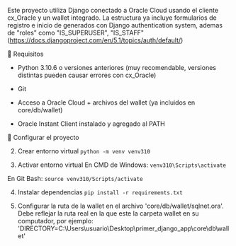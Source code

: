 Este proyecto utiliza Django conectado a Oracle Cloud usando el cliente cx_Oracle y un wallet integrado. La estructura ya incluye formularios de registro e inicio de generados con Django authentication system, ademas de "roles" como "IS_SUPERUSER", "IS_STAFF" (https://docs.djangoproject.com/en/5.1/topics/auth/default/)

🚧 Requisitos
- Python 3.10.6 o versiones anteriores (muy recomendable, versiones distintas pueden causar errores con cx_Oracle)

- Git

- Acceso a Oracle Cloud + archivos del wallet (ya incluidos en core/db/wallet)

- Oracle Instant Client instalado y agregado al PATH

🚀 Configurar el proyecto

2. Crear entorno virtual
 ```python -m venv venv310```
 
3. Activar entorno virtual
En CMD de Windows:
```venv310\Scripts\activate```

En Git Bash:
```source venv310/Scripts/activate```

4. Instalar dependencias
```pip install -r requirements.txt```

4. Configurar la ruta de la wallet en el archivo 'core/db/wallet/sqlnet.ora'. Debe reflejar la ruta real en la que este la carpeta wallet en su computador, por ejemplo: 'DIRECTORY=C:\Users\usuario\Desktop\primer_django_app\core\db\wallet'
